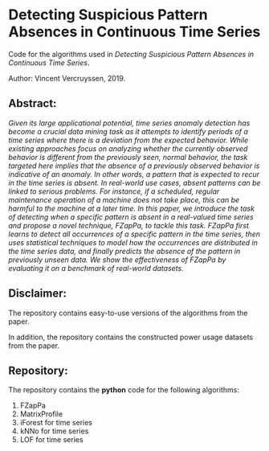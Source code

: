 # Detecting Suspicious Pattern Absences in Continuous Time Series

Code for the algorithms used in *Detecting Suspicious Pattern Absences in Continuous Time Series*.

Author: Vincent Vercruyssen, 2019.

## Abstract:

*Given its large applicational potential, time series anomaly detection has become a crucial data mining task as it attempts to identify periods of a time series where there is a deviation from the expected behavior. While existing approaches focus on analyzing whether the currently observed behavior is different from the previously seen, normal behavior, the task targeted here implies that the absence of a previously observed behavior is indicative of an anomaly. In other words, a pattern that is expected to recur in the time series is absent. In real-world use cases, absent patterns can be linked to serious problems. For instance, if a scheduled, regular maintenance operation of a machine does not take place, this can be harmful to the machine at a later time. In this paper, we introduce the task of detecting when a specific pattern is absent in a real-valued time series and propose a novel technique, FZapPa, to tackle this task. FZapPa first learns to detect all occurrences of a specific pattern in the time series, then uses statistical techniques to model how the occurrences are distributed in the time series data, and finally predicts the absence of the pattern in previously unseen data. We show the effectiveness of FZapPa by evaluating it on a benchmark of real-world datasets.*

## Disclaimer:

The repository contains easy-to-use versions of the algorithms from the paper.

In addition, the repository contains the constructed power usage datasets from the paper.

## Repository:

The repository contains the **python** code for the following algorithms:

1. FZapPa
2. MatrixProfile
3. iForest for time series
4. kNNo for time series
5. LOF for time series


